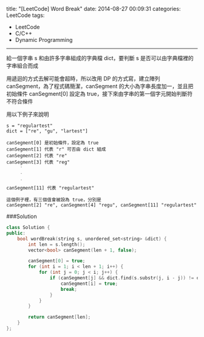 title: "[LeetCode] Word Break"
date: 2014-08-27 00:09:31
categories: LeetCode
tags:
- LeetCode
- C/C++
- Dynamic Programming
---
給一個字串 s 和由許多字串組成的字典檔 dict，要判斷 s 是否可以由字典檔裡的字串組合而成

<!-- more -->

用遞迴的方式去解可能會超時，所以改用 DP 的方式寫，建立陣列 canSegment，為了程式碼簡潔，canSegment 的大小為字串長度加一，並且把初始條件 canSegment[0] 設定為 true，接下來由字串的第一個字元開始判斷符不符合條件

用以下例子來說明

```
s = "regulartest"
dict = ["re", "gu", "lartest"]

canSegment[0] 是初始條件，設定為 true
canSegment[1] 代表 "r" 可否由 dict 組成
canSegment[2] 代表 "re"
canSegment[3] 代表 "reg"
　　　˙
　　　˙
　　　˙
canSegment[11] 代表 "regulartest"

這個例子裡，有三個值會被設為 true，分別是
canSegment[2] "re", canSegment[4] "regu", canSegment[11] "regulartest"
```

###Solution
``` c++
class Solution {
public:
    bool wordBreak(string s, unordered_set<string> &dict) {
        int len = s.length();
        vector<bool> canSegment(len + 1, false);

        canSegment[0] = true;
        for (int i = 1; i < len + 1; i++) {
            for (int j = 0; j < i; j++) {
                if (canSegment[j] && dict.find(s.substr(j, i - j)) != dict.end()) {
                    canSegment[i] = true;
                    break;
                }
            }
        }

        return canSegment[len];
    }
};
```
